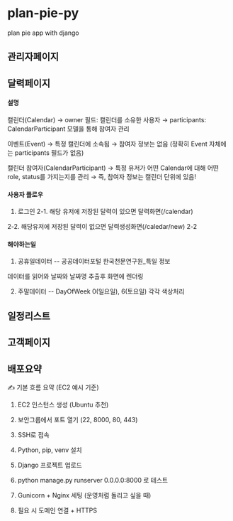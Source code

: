 # plan-pie-py
plan pie app with django

## 관리자페이지

## 달력페이지

#### 설명
캘린더(Calendar)
→ owner 필드: 캘린더를 소유한 사용자
→ participants: CalendarParticipant 모델을 통해 참여자 관리
 

이벤트(Event)
→ 특정 캘린더에 소속됨
→ 참여자 정보는 없음 (정확히 Event 자체에는 participants 필드가 없음)

캘린더 참여자(CalendarParticipant)
→ 특정 유저가 어떤 Calendar에 대해 어떤 role, status를 가지는지를 관리
→ 즉, 참여자 정보는 캘린더 단위에 있음!


#### 사용자 플로우
1. 로그인
2-1. 해당 유저에 저장된 달력이 있으면 달력화면(/calendar)

2-2. 해당유저에 저장된 달력이 없으면 달력생성화면(/caledar/new)
2-2

#### 해야하는일  

1. 공휴일데이터
-- 공공데이터포털 한국천문연구원_특일 정보

데이터를 읽어와 날짜와 날짜명 추출후 화면에 렌더링

2. 주말데이터
-- DayOfWeek 0(일요일), 6(토요일) 각각 색상처리

## 일정리스트

## 고객페이지

## 배포요약

✍️ 기본 흐름 요약 (EC2 예시 기준)
1. EC2 인스턴스 생성 (Ubuntu 추천)

2. 보안그룹에서 포트 열기 (22, 8000, 80, 443)

3. SSH로 접속

4. Python, pip, venv 설치

5. Django 프로젝트 업로드

6. python manage.py runserver 0.0.0.0:8000 로 테스트

7. Gunicorn + Nginx 세팅 (운영처럼 돌리고 싶을 때)

8. 필요 시 도메인 연결 + HTTPS